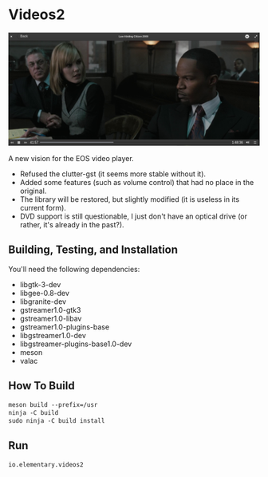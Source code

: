 # Videos2

<img src="data/screenshot.png" title="Videos2 screenshot" width="720"> </img>

A new vision for the EOS video player.
* Refused the clutter-gst (it seems more stable without it).
* Added some features (such as volume control) that had no place in the original.
* The library will be restored, but slightly modified (it is useless in its current form).
* DVD support is still questionable, I just don't have an optical drive (or rather, it's already in the past?).

## Building, Testing, and Installation

You'll need the following dependencies:
* libgtk-3-dev
* libgee-0.8-dev
* libgranite-dev
* gstreamer1.0-gtk3
* gstreamer1.0-libav
* gstreamer1.0-plugins-base
* libgstreamer1.0-dev
* libgstreamer-plugins-base1.0-dev
* meson
* valac



## How To Build

    meson build --prefix=/usr
    ninja -C build
    sudo ninja -C build install

## Run
    io.elementary.videos2
